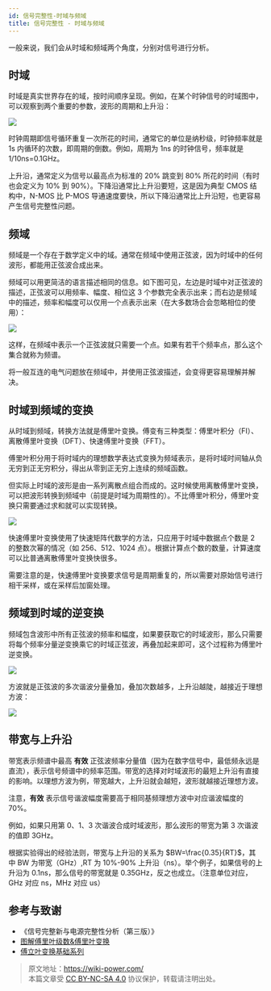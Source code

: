 ```yaml
---
id: 信号完整性-时域与频域
title: 信号完整性 - 时域与频域
---
```


一般来说，我们会从时域和频域两个角度，分别对信号进行分析。

## 时域

时域是真实世界存在的域，按时间顺序呈现。例如，在某个时钟信号的时域图中，可以观察到两个重要的参数，波形的周期和上升沿：

![](https://wiki-media-1253965369.cos.ap-guangzhou.myqcloud.com/img/20221210154412.png)

时钟周期即信号循环重复一次所花的时间，通常它的单位是纳秒级，时钟频率就是 1s 内循环的次数，即周期的倒数。例如，周期为 1ns 的时钟信号，频率就是 1/10ns=0.1GHz。

上升沿，通常定义为信号以最高点为标准的 20% 跳变到 80% 所花的时间（有时也会定义为 10% 到 90%）。下降沿通常比上升沿要短，这是因为典型 CMOS 结构中，N-MOS 比 P-MOS 导通速度要快，所以下降沿通常比上升沿短，也更容易产生信号完整性问题。

## 频域

频域是一个存在于数学定义中的域。通常在频域中使用正弦波，因为时域中的任何波形，都能用正弦波合成出来。

频域可以用更简洁的语言描述相同的信息。如下图可见，左边是时域中对正弦波的描述，正弦波可以用频率、幅度、相位这 3 个参数完全表示出来；而右边是频域中的描述，频率和幅度可以仅用一个点表示出来（在大多数场合会忽略相位的使用）：

![](https://wiki-media-1253965369.cos.ap-guangzhou.myqcloud.com/img/20221210154759.png)

这样，在频域中表示一个正弦波就只需要一个点。如果有若干个频率点，那么这个集合就称为频谱。

将一般互连的电气问题放在频域中，并使用正弦波描述，会变得更容易理解并解决。

## 时域到频域的变换

从时域到频域，转换方法就是傅里叶变换。傅变有三种类型：傅里叶积分（FI）、离散傅里叶变换（DFT）、快速傅里叶变换（FFT）。

傅里叶积分用于将时域内的理想数学表达式变换为频域表示，是将时域时间轴从负无穷到正无穷积分，得出从零到正无穷上连续的频域函数。

但实际上时域的波形是由一系列离散点组合而成的。这时候使用离散傅里叶变换，可以把波形转换到频域中（前提是时域为周期性的）。不比傅里叶积分，傅里叶变换只需要通过求和就可以实现转换。

![](https://wiki-media-1253965369.cos.ap-guangzhou.myqcloud.com/img/20221210155042.png)

快速傅里叶变换使用了快速矩阵代数学的方法，只应用于时域中数据点个数是 2 的整数次幂的情况（如 256、512、1024 点）。根据计算点个数的数量，计算速度可以比普通离散傅里叶变换快很多。

需要注意的是，快速傅里叶变换要求信号是周期重复的，所以需要对原始信号进行相干采样，或在采样后加窗处理。

## 频域到时域的逆变换

频域包含波形中所有正弦波的频率和幅度，如果要获取它的时域波形，那么只需要将每个频率分量逆变换乘它的时域正弦波，再叠加起来即可，这个过程称为傅里叶逆变换。

![](https://wiki-media-1253965369.cos.ap-guangzhou.myqcloud.com/img/20221210155139.png)

方波就是正弦波的多次谐波分量叠加，叠加次数越多，上升沿越陡，越接近于理想方波：

![](https://wiki-media-1253965369.cos.ap-guangzhou.myqcloud.com/img/20221210155202.png)

## 带宽与上升沿

带宽表示频谱中最高 **有效** 正弦波频率分量值（因为在数字信号中，最低频永远是直流），表示信号频谱中的频率范围。带宽的选择对时域波形的最短上升沿有直接的影响。以理想方波为例，带宽越大，上升沿就会越短，波形就越接近理想方波。

注意，**有效** 表示信号谐波幅度需要高于相同基频理想方波中对应谐波幅度的 70%。

例如，如果只用第 0、1、3 次谐波合成时域波形，那么波形的带宽为第 3 次谐波的值即 3GHz。

根据实验得出的经验法则，带宽与上升沿的关系为 $BW=\frac{0.35}{RT}$，其中 BW 为带宽（GHz）,RT 为 10%-90% 上升沿（ns）。举个例子，如果信号的上升沿为 0.1ns，那么信号的带宽就是 0.35GHz，反之也成立。（注意单位对应，GHz 对应 ns，MHz 对应 us）

## 参考与致谢

- 《信号完整新与电源完整性分析（第三版）》
- [图解傅里叶级数&傅里叶变换](https://www.youtube.com/watch?v=q31UcMOuds4)
- [傅立叶变换基础系列](https://www.youtube.com/watch?v=_3D2yPVlh-w&list=PLEUKC88yR4_al2oa2LF0SKS2RPpxmWg3n)

> 原文地址：<https://wiki-power.com/>  
> 本篇文章受 [CC BY-NC-SA 4.0](https://creativecommons.org/licenses/by/4.0/deed.zh) 协议保护，转载请注明出处。
